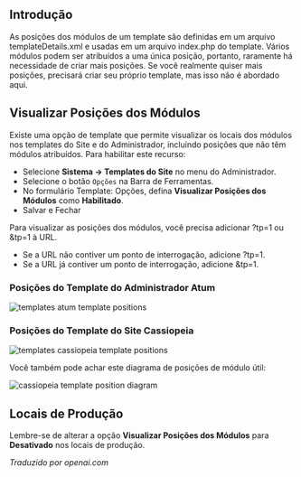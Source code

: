 <!-- Filename: J4.x:Module_Positions / Display title: Posições do Módulo -->

## Introdução

As posições dos módulos de um template são definidas em um arquivo templateDetails.xml e usadas em um arquivo index.php do template. Vários módulos podem ser atribuídos a uma única posição, portanto, raramente há necessidade de criar mais posições. Se você realmente quiser mais posições, precisará criar seu próprio template, mas isso não é abordado aqui.  

## Visualizar Posições dos Módulos

Existe uma opção de template que permite visualizar os locais dos módulos nos templates do Site e do Administrador, incluindo posições que não têm módulos atribuídos. Para habilitar este recurso:

- Selecione **Sistema **→** Templates do Site** no menu do Administrador.
- Selecione o botão `Opções` na Barra de Ferramentas.
- No formulário Template: Opções, defina **Visualizar Posições dos Módulos** como **Habilitado**.
- Salvar e Fechar

Para visualizar as posições dos módulos, você precisa adicionar ?tp=1 ou &tp=1 à URL.

- Se a URL não contiver um ponto de interrogação, adicione ?tp=1.
- Se a URL já contiver um ponto de interrogação, adicione &tp=1.

### Posições do Template do Administrador Atum

![templates atum template positions](../../../en/images/modules/template-positions-templates-page.png)

### Posições do Template do Site Cassiopeia

![templates cassiopeia template positions](../../../en/images/modules/template-positions-site-page.png)

Você também pode achar este diagrama de posições de módulo útil:

![cassiopeia template position diagram](../../../en/images/modules/cassiopeia-template-positions.png)

## Locais de Produção

Lembre-se de alterar a opção **Visualizar Posições dos Módulos** para **Desativado** nos locais de produção.

*Traduzido por openai.com*

